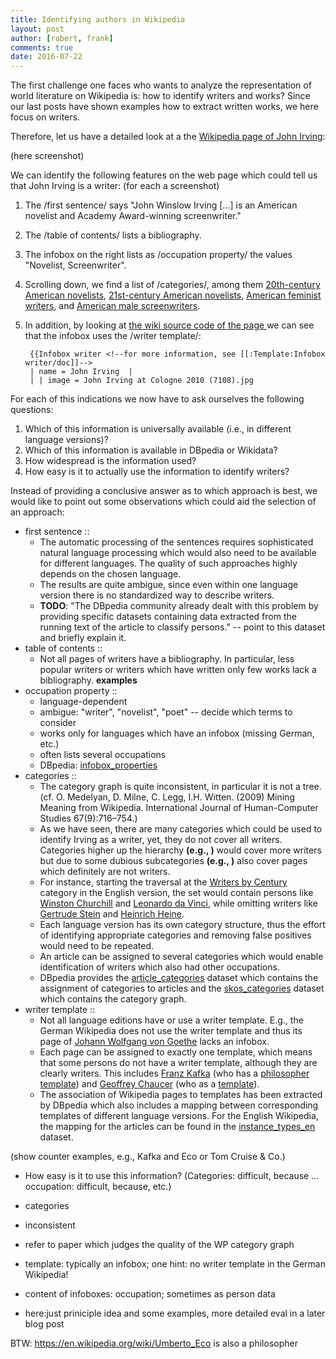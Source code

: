 ```yaml
---
title: Identifying authors in Wikipedia
layout: post
author: [robert, frank]
comments: true
date: 2016-07-22
---
```


The first challenge one faces who wants to analyze the representation
of world literature on Wikipedia is: how to identify writers and
works? Since our last posts have shown examples how to extract written
works, we here focus on writers.

Therefore, let us have a detailed look at a the
[Wikipedia page of John Irving](https://en.wikipedia.org/wiki/John_Irving):

(here screenshot)

We can identify the following features on the web page which could
tell us that John Irving is a writer: (for each a screenshot)

1. The /first sentence/ says "John Winslow Irving [...] is an American
   novelist and Academy Award-winning screenwriter."
2. The /table of contents/ lists a bibliography.
3. The infobox on the right lists as /occupation property/ the values
   "Novelist, Screenwriter".
4. Scrolling down, we find a list of /categories/, among them
   [20th-century American novelists](), [21st-century American
   novelists](), [American feminist writers](), and [American male
   screenwriters]().
5. In addition, by looking at
   [the wiki source code of the page ][source-code] we can see that
   the infobox uses the /writer template/:

        { {Infobox writer <!--for more information, see [[:Template:Infobox writer/doc]]-->
        | name = John Irving  |
        | | image = John Irving at Cologne 2010 (7108).jpg

For each of this indications we now have to ask ourselves the
following questions:

1. Which of this information is universally available (i.e., in
   different language versions)?
2. Which of this information is available in DBpedia or Wikidata?
3. How widespread is the information used?
4. How easy is it to actually use the information to identify writers?

Instead of providing a conclusive answer as to which approach is best,
we would like to point out some observations which could aid the
selection of an approach:

- first sentence ::
    - The automatic processing of the sentences requires sophisticated
      natural language processing which would also need to be
      available for different languages. The quality of such
      approaches highly depends on the chosen language.
	- The results are quite ambigue, since even within one language
      version there is no standardized way to describe writers.
	- **TODO**: "The DBpedia community already dealt with this problem
	  by providing specific datasets containing data extracted from
	  the running text of the article to classify persons." -- point
	  to this dataset and briefly explain it.
- table of contents ::
	- Not all pages of writers have a bibliography. In particular,
      less popular writers or writers which have written only few
      works lack a bibliography. **examples**
- occupation property ::
    - language-dependent
    - ambigue: "writer", "novelist", "poet" -- decide which terms to consider
    - works only for languages which have an infobox (missing German,
      etc.)
	- often lists several occupations
	- DBpedia: [infobox_properties]()
- categories ::
    - The category graph is quite inconsistent, in particular it is
      not a tree. (cf. O. Medelyan, D. Milne, C. Legg,
      I.H. Witten. (2009) Mining Meaning from Wikipedia. International
      Journal of Human-Computer Studies 67(9):716–754.)
	- As we have seen, there are many categories which could be used
      to identify Irving as a writer, yet, they do not cover all
      writers. Categories higher up the hierarchy **(e.g., )** would
      cover more writers but due to some dubious subcategories
      **(e.g., )** also cover pages which definitely are not writers.
	- For instance, starting the traversal at the
	  [Writers by Century]() category in the English version, the set
	  would contain persons like [Winston Churchill]() and
	  [Leonardo da Vinci](), while omitting writers like
	  [Gertrude Stein]() and [Heinrich Heine]().
	- Each language version has its own category structure, thus the
      effort of identifying appropriate categories and removing false
      positives would need to be repeated.
	- An article can be assigned to several categories which would
      enable identification of writers which also had other
      occupations.
	- DBpedia provides the [article_categories]() dataset which
      contains the assignment of categories to articles and the
      [skos_categories]() dataset which contains the category graph.
- writer template ::
    - Not all language editions have or use a writer template. E.g.,
      the German Wikipedia does not use the writer template and thus
      its page of
      [Johann Wolfgang von Goethe](https://de.wikipedia.org/wiki/Johann_Wolfgang_von_Goethe)
      lacks an infobox.
	- Each page can be assigned to exactly one template, which means
      that some persons do not have a writer template, although they
      are clearly writers. This includes [Franz Kafka]() (who has a
      [philosopher template]()) and [Geoffrey Chaucer]() (who as a
      [template]()).
	- The association of Wikipedia pages to templates has been
      extracted by DBpedia which also includes a mapping between
      corresponding templates of different language versions. For the
      English Wikipedia, the mapping for the articles can be found in
      the [instance_types_en]() dataset.
	

(show counter examples, e.g., Kafka and Eco or Tom Cruise & Co.)
- How easy is it to use this information? (Categories: difficult,
  because ... occupation: difficult, because, etc.)

- categories
- inconsistent
- refer to paper which judges the quality of the WP category graph
- template: typically an infobox; one hint: no writer template in the
  German Wikipedia!
- content of infoboxes: occupation; sometimes as person data
- here:just priniciple idea and some examples, more detailed eval in a
  later blog post


BTW: https://en.wikipedia.org/wiki/Umberto_Eco is also a philosopher 



[source-code]: https://en.wikipedia.org/w/index.php?title=John_Irving&action=edit&editintro=Template:BLP_editintro
